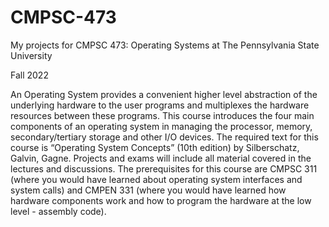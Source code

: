 # CMPSC-473
My projects for CMPSC 473: Operating Systems at The Pennsylvania State University

Fall 2022

An Operating System provides a convenient higher level abstraction of the underlying hardware to the user programs and multiplexes the hardware resources between these programs. This course introduces the four main components of an operating system in managing the processor, memory, secondary/tertiary storage and other I/O devices. The required text for this course is “Operating System Concepts” (10th edition) by Silberschatz, Galvin, Gagne. Projects and exams will include all material covered in the lectures and discussions. The prerequisites for this course are CMPSC 311 (where you would have learned about operating system interfaces and system calls) and CMPEN 331 (where you would have learned how hardware components work and how to program the hardware at the low level - assembly code).
